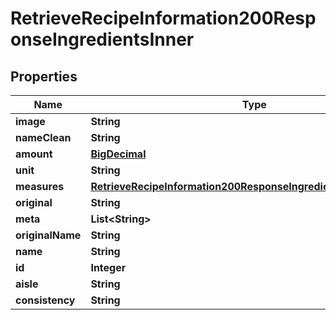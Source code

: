 

# RetrieveRecipeInformation200ResponseIngredientsInner

## Properties

Name | Type | Description | Notes
------------ | ------------- | ------------- | -------------
**image** | **String** |  |  [optional]
**nameClean** | **String** |  |  [optional]
**amount** | [**BigDecimal**](BigDecimal.md) |  |  [optional]
**unit** | **String** |  |  [optional]
**measures** | [**RetrieveRecipeInformation200ResponseIngredientsInnerMeasures**](RetrieveRecipeInformation200ResponseIngredientsInnerMeasures.md) |  |  [optional]
**original** | **String** |  |  [optional]
**meta** | **List&lt;String&gt;** |  |  [optional]
**originalName** | **String** |  |  [optional]
**name** | **String** |  |  [optional]
**id** | **Integer** |  |  [optional]
**aisle** | **String** |  |  [optional]
**consistency** | **String** |  |  [optional]




